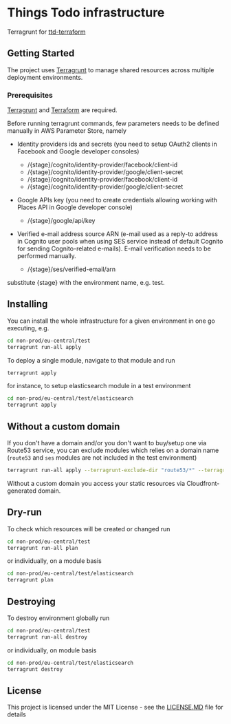 # Things Todo infrastructure

Terragrunt for [ttd-terraform](https://github.com/mjedrasz/ttd-terraform)

## Getting Started

The project uses [Terragrunt](https://github.com/gruntwork-io/terragrunt) to manage shared resources across multiple deployment environments.

### Prerequisites

[Terragrunt](https://github.com/gruntwork-io/terragrunt) and [Terraform](https://www.terraform.io/) are required.

Before running terragrunt commands, few parameters needs to be defined manually in AWS Parameter Store, namely

* Identity providers ids and secrets (you need to setup OAuth2 clients in Facebook and Google developer consoles)
  * /{stage}/cognito/identity-provider/facebook/client-id
  * /{stage}/cognito/identity-provider/google/client-secret
  * /{stage}/cognito/identity-provider/facebook/client-id
  * /{stage}/cognito/identity-provider/google/client-secret

* Google APIs key (you need to create credentials allowing working with Places API in Google developer console)
  * /{stage}/google/api/key

* Verified e-mail address source ARN (e-mail used as a reply-to address in Cognito user pools when using SES service instead of default Cognito for sending Cognito-related e-mails). E-mail verification needs to be performed manually.
  * /{stage}/ses/verified-email/arn

substitute {stage} with the environment name, e.g. test.

## Installing

You can install the whole infrastructure for a given environment in one go executing, e.g.

```bash
cd non-prod/eu-central/test
terragrunt run-all apply
```

To deploy a single module, navigate to that module and run

```bash
terragrunt apply
```

for instance, to setup elasticsearch module in a test environment

```bash
cd non-prod/eu-central/test/elasticsearch
terragrunt apply
```

## Without a custom domain

If you don't have a domain and/or you don't want to buy/setup one via Route53 service, you can exclude modules which relies on a domain name
(`route53` and `ses` modules are not included in the test environment)

```bash
terragrunt run-all apply --terragrunt-exclude-dir "route53/*" --terragrunt-exclude-dir ses
```

Without a custom domain you access your static resources via Cloudfront-generated domain.

## Dry-run

To check which resources will be created or changed run

```bash
cd non-prod/eu-central/test
terragrunt run-all plan
```

or individually, on a module basis

```bash
cd non-prod/eu-central/test/elasticsearch
terragrunt plan
```

## Destroying

To destroy environment globally run

```bash
cd non-prod/eu-central/test
terragrunt run-all destroy
```

or individually, on module basis

```bash
cd non-prod/eu-central/test/elasticsearch
terragrunt destroy
```

## License

This project is licensed under the MIT License - see the [LICENSE.MD](LICENSE.MD) file for details
